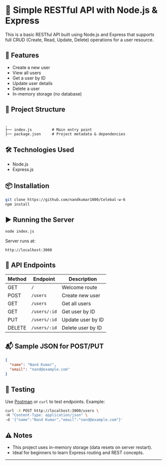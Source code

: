 
# 🧩 Simple RESTful API with Node.js & Express

This is a basic RESTful API built using Node.js and Express that supports full CRUD (Create, Read, Update, Delete) operations for a user resource.

## 🚀 Features

- Create a new user
- View all users
- Get a user by ID
- Update user details
- Delete a user
- In-memory storage (no database)

## 📁 Project Structure

```

.
├── index.js         # Main entry point
├── package.json     # Project metadata & dependencies

````

## 🛠️ Technologies Used

- Node.js
- Express.js

## 📦 Installation

```bash
git clone https://github.com/nandkumar1000/Celebal-w-6
npm install
````

## ▶️ Running the Server

```bash
node index.js
```

Server runs at:

```
http://localhost:3000
```

## 📮 API Endpoints

| Method | Endpoint     | Description       |
| ------ | ------------ | ----------------- |
| GET    | `/`          | Welcome route     |
| POST   | `/users`     | Create new user   |
| GET    | `/users`     | Get all users     |
| GET    | `/users/:id` | Get user by ID    |
| PUT    | `/users/:id` | Update user by ID |
| DELETE | `/users/:id` | Delete user by ID |

## 📬 Sample JSON for POST/PUT

```json
{
  "name": "Nand Kumar",
  "email": "nand@example.com"
}
```

## 🧪 Testing

Use [Postman](https://www.postman.com/) or `curl` to test endpoints.
Example:

```bash
curl -X POST http://localhost:3000/users \
-H "Content-Type: application/json" \
-d '{"name":"Nand Kumar","email":"nand@example.com"}'
```

## ⚠️ Notes

* This project uses in-memory storage (data resets on server restart).
* Ideal for beginners to learn Express routing and REST concepts.

---

